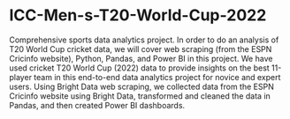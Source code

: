 # ICC-Men-s-T20-World-Cup-2022
Comprehensive sports data analytics project. In order to do an analysis of T20 World Cup cricket data, we will cover web scraping (from the ESPN Cricinfo website), Python, Pandas, and Power BI in this project.
We have used cricket T20 World Cup (2022) data to provide insights on the best 11-player team in this end-to-end data analytics project for novice and expert users. Using Bright Data web scraping, we collected data from the ESPN Cricinfo website using Bright Data, transformed and cleaned the data in Pandas, and then created Power BI dashboards. 
